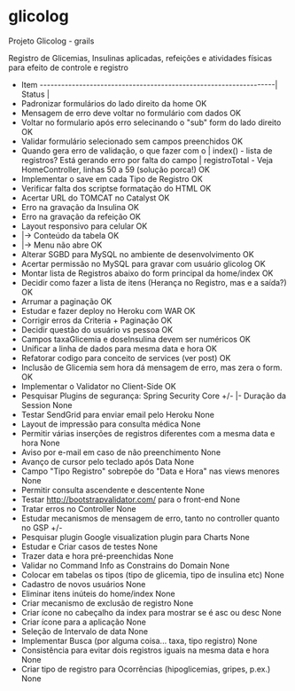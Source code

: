 # glicolog
Projeto Glicolog - grails

Registro de Glicemias, Insulinas aplicadas, refeições e atividades físicas para efeito de controle e registro


* Item ------------------------------------------------------------------| Status |
* Padronizar formulários do lado direito da home                            OK
* Mensagem de erro deve voltar no formulário com dados                      OK
* Voltar no formulario após erro selecinando o "sub" form do lado direito   OK
* Validar formulário selecionado sem campos preenchidos                     OK
* Quando gera erro de validação, o que fazer com o 
| index() - lista de registros? Está gerando erro por falta do campo
| registroTotal - Veja HomeController, linhas 50 a 59 (solução porca!)      OK
* Implementar o save em cada Tipo de Registro                               OK
* Verificar falta dos scriptse formatação do HTML                           OK
* Acertar URL do TOMCAT no Catalyst                                         OK
* Erro na gravação da Insulina                                              OK
* Erro na gravação da refeição                                              OK
* Layout responsivo para celular                                            OK
* |-> Conteúdo da tabela                                                    OK
* |-> Menu não abre                                                         OK
* Alterar SGBD para MySQL no ambiente de desenvolvimento                    OK
* Acertar permissão no MySQL para gravar com usuário glicolog               OK
* Montar lista de Registros abaixo do form principal da home/index          OK
* Decidir como fazer a lista de itens (Herança no Registro, mas e a saída?) OK
* Arrumar a paginação                                                       OK
* Estudar e fazer deploy no Heroku com WAR                                  OK
* Corrigir erros da Criteria + Paginação                                    OK
* Decidir questão do usuário vs pessoa                                      OK
* Campos taxaGlicemia e doseInsulina devem ser numéricos                    OK
* Unificar a linha de dados para mesma data e hora                          OK
* Refatorar codigo para conceito de services (ver post)                     OK
* Inclusão de Glicemia sem hora dá mensagem de erro, mas zera o form.       OK
* Implementar o Validator no Client-Side                                    OK
* Pesquisar Plugins de segurança: Spring Security Core                      +/-
   |- Duração da Session                                                    None
* Testar SendGrid para enviar email pelo Heroku                             None
* Layout de impressão para consulta médica                                  None
* Permitir várias inserções de registros diferentes com a mesma data e hora None
* Aviso por e-mail em caso de não preenchimento                             None
* Avanço de cursor pelo teclado após Data                                   None
* Campo "Tipo Registro" sobrepõe do "Data e Hora" nas views menores         None
* Permitir consulta ascendente e descentente                                None
* Testar  http://bootstrapvalidator.com/ para o front-end                   None
* Tratar erros no Controller                                                None
* Estudar mecanismos de mensagem de erro, tanto no controller quanto no GSP +/-
* Pesquisar plugin Google visualization plugin para Charts                  None
* Estudar e Criar casos de testes                                           None
* Trazer data e hora pré-preenchidas                                        None
* Validar no Command Info as Constrains do Domain                           None
* Colocar em tabelas os tipos (tipo de glicemia, tipo de insulina etc)      None
* Cadastro de novos usuários                                                None
* Eliminar itens inúteis do home/index                                      None
* Criar mecanismo de exclusão de registro                                   None
* Criar ícone no cabeçalho da index para mostrar se é asc ou desc           None
* Criar ícone para a aplicação                                              None
* Seleção de Intervalo de data                                              None
* Implementar Busca (por alguma coisa... taxa, tipo registro)               None
* Consistência para evitar dois registros iguais na mesma data e hora       None
* Criar tipo de registro para Ocorrências (hipoglicemias, gripes, p.ex.)    None